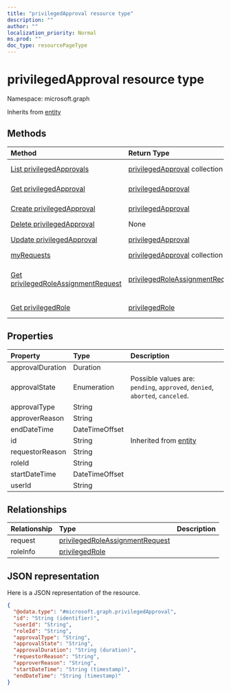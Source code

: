 ```yaml
---
title: "privilegedApproval resource type"
description: ""
author: ""
localization_priority: Normal
ms.prod: ""
doc_type: resourcePageType
---
```


# privilegedApproval resource type


Namespace: microsoft.graph




Inherits from [entity](../resources/entity.md)

## Methods
|Method|Return Type|Description|
|:---|:---|:---|
|[List privilegedApprovals](../api/privilegedapproval-list.md)|[privilegedApproval](../resources/privilegedapproval.md) collection|List properties and relationships of the [privilegedApproval](../resources/privilegedapproval.md) objects.|
|[Get privilegedApproval](../api/privilegedapproval-get.md)|[privilegedApproval](../resources/privilegedapproval.md)|Read properties and relationships of the [privilegedApproval](../resources/privilegedapproval.md) object.|
|[Create privilegedApproval](../api/privilegedapproval-post-privilegedapproval.md)|[privilegedApproval](../resources/privilegedapproval.md)|Create a new [privilegedApproval](../resources/privilegedapproval.md) object.|
|[Delete privilegedApproval](../api/privilegedapproval-delete.md)|None|Deletes a [privilegedApproval](../resources/privilegedapproval.md).|
|[Update privilegedApproval](../api/privilegedapproval-update.md)|[privilegedApproval](../resources/privilegedapproval.md)|Update the properties of a [privilegedApproval](../resources/privilegedapproval.md) object.|
|[myRequests](../api/privilegedapproval-myrequests.md)|[privilegedApproval](../resources/privilegedapproval.md) collection||
|[Get privilegedRoleAssignmentRequest](../api/privilegedroleassignmentrequest-get.md)|[privilegedRoleAssignmentRequest](../resources/privilegedroleassignmentrequest.md)|Read properties and relationships of the [privilegedRoleAssignmentRequest](../resources/privilegedroleassignmentrequest.md) object.|
|[Get privilegedRole](../api/privilegedrole-get.md)|[privilegedRole](../resources/privilegedrole.md)|Read properties and relationships of the [privilegedRole](../resources/privilegedrole.md) object.|

## Properties
|Property|Type|Description|
|:---|:---|:---|
|approvalDuration|Duration||
|approvalState|Enumeration| Possible values are: `pending`, `approved`, `denied`, `aborted`, `canceled`.|
|approvalType|String||
|approverReason|String||
|endDateTime|DateTimeOffset||
|id|String| Inherited from [entity](../resources/entity.md)|
|requestorReason|String||
|roleId|String||
|startDateTime|DateTimeOffset||
|userId|String||

## Relationships
|Relationship|Type|Description|
|:---|:---|:---|
|request|[privilegedRoleAssignmentRequest](../resources/privilegedroleassignmentrequest.md)||
|roleInfo|[privilegedRole](../resources/privilegedrole.md)||

## JSON representation
Here is a JSON representation of the resource.
<!-- {
  "blockType": "resource",
  "keyProperty": "id",
  "@odata.type": "microsoft.graph.privilegedApproval",
  "baseType": "microsoft.graph.entity",
  "openType": false
}
-->
``` json
{
  "@odata.type": "#microsoft.graph.privilegedApproval",
  "id": "String (identifier)",
  "userId": "String",
  "roleId": "String",
  "approvalType": "String",
  "approvalState": "String",
  "approvalDuration": "String (duration)",
  "requestorReason": "String",
  "approverReason": "String",
  "startDateTime": "String (timestamp)",
  "endDateTime": "String (timestamp)"
}
```

